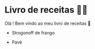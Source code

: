 # Livro de receitas :man_cook:

Olá ! Bem vindo ao meu livro de receitas :wave:

- Strogonoff de frango

- Pavê

  
  
  

